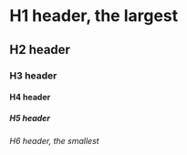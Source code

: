 # H1 header, the largest
## H2 header
### H3 header
#### H4 header
##### H5 header
###### H6 header, the smallest
